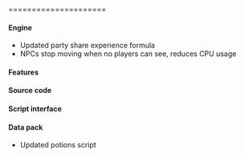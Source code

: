 =====================
#### Engine
* Updated party share experience formula
* NPCs stop moving when no players can see, reduces CPU usage

#### Features

#### Source code

#### Script interface

#### Data pack
* Updated potions script
